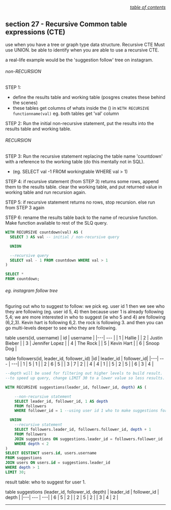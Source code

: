 ###### <div style="text-align:right">[table of contents](#table-of-contents)</div>

## section 27 - Recursive Common table expressions (CTE)

use when you have a tree or graph type data structure.
Recursive CTE Must use UNION.
be able to identify when you are able to use a recursive CTE.

a real-life example would be the 'suggestion follow' tree on instagram.

###### non-RECURSION

STEP 1:

- define the results table and working table (posgres creates these behind the scenes)
- these tables get columns of whats inside the () in `WITH RECURSIVE functionname(val)` eg. both tables get 'val' column

STEP 2:
Run the initial non-recursive statement, put the results into the results table and working table.

###### RECURSION

STEP 3:
Run the recursive statement replacing the table name 'countdown' with a reference to the working table (do this mentally not in SQL).

- (eg. SELECT val -1 FROM workingtable WHERE val > 1)

STEP 4:
if recursive statement (from STEP 3) returns some rows, append them to the results table.
clear the working table, and put returned value in working table and run recursion again.

STEP 5:
if recursive statement returns no rows, stop recursion. else run from STEP 3 again

STEP 6:
rename the results table back to the name of recursive function.
Make function available to rest of the SLQ query.

```SQL
WITH RECURSIVE countdown(val) AS (
  SELECT 3 AS val -- initial / non-recursive query

  UNION

  --recursive query
  SELECT val - 1 FROM countdown WHERE val > 1
)

SELECT *
FROM countdown;
```

###### eg. instagram follow tree

figuring out who to suggest to follow: we pick eg. user id 1
then we see who they are following (eg. user id 5, 4)
then because user 1 is already following 5,4; we are more interested in who to suggest (ie who 5 and 4) are following (6,2,3).
Kevin hart is following 6,2.
the rock is following 3.
and then you can go multi-levels deeper to see who they are following.

table users(id, username)
| id | username |
|---| --- |
| 1 | Hallie |
| 2 | Justin Bieber |
| 3 | Jennifer Lopez |
| 4 | The Rock |
| 5 | Kevin Hart |
| 6 | Snoop Dog |

table followers(id, leader_id, follower_id)
|id | leader_id | follower_id|
|---| --- | ---|
| 1 | 5 | 1 |
| 2 | 6 | 5 |
| 3 | 7 | 2 |
| 4 | 4 | 1 |
| 5 | 2 | 5 |
| 6 | 3 | 4 |

```SQL
--depth will be used for filtering out higher levels to build result.
--to speed up query, change LIMIT 30 to a lower value so less results.

WITH RECURSIVE suggestions(leader_id, follower_id, depth) AS (

    --non-recursive statement
    SELECT leader_id, follower_id, 1 AS depth
    FROM followers
    WHERE follower_id = 1 --using user id 1 who to make suggestions for

  UNION
    --recursive statement
    SELECT followers.leader_id, followers.follower_id, depth + 1
    FROM followers
    JOIN suggestions ON suggestions.leader_id = followers.follower_id
    WHERE depth < 2
)
SELECT DISTINCT users.id, users.username
FROM suggestions
JOIN users ON users.id = suggestions.leader_id
WHERE depth > 1
LIMIT 30;

```

result table: who to suggest for user 1.

table suggestions (leader_id, follower_id, depth)
| leader_id | follower_id | depth |
|---| --- | ---|
| 6 | 5 | 2 |
| 2 | 5 | 2 |
| 3 | 4 | 2 |

---

